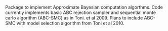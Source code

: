 Package to implement Approximate Bayesian computation algorthms. Code currently implements basic ABC rejection sampler and sequential monte carlo algorithm (ABC-SMC) as in Toni. et al 2009. Plans to include ABC-SMC with model selection algorithm from Toni et al 2010.
